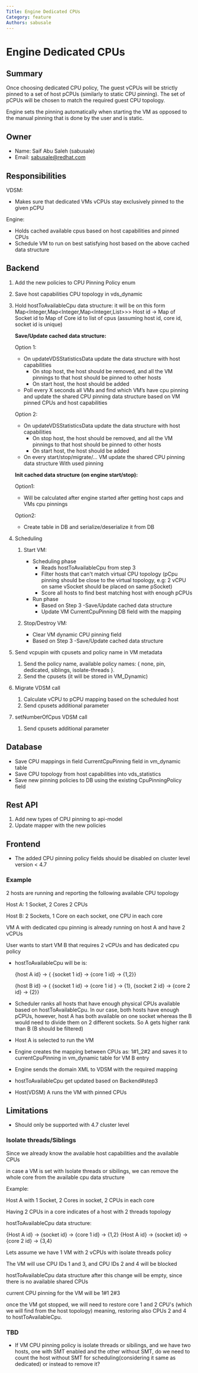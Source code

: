 ```yaml
---
Title: Engine Dedicated CPUs
Category: feature
Authors: sabusale
---
```


# Engine Dedicated CPUs

## Summary

Once choosing dedicated CPU policy, The guest vCPUs will be strictly pinned to a set of host pCPUs
(similarly to static CPU pinning). The set of pCPUs will be chosen to match the required guest CPU topology.

Engine sets the pinning automatically when starting the VM as opposed to the manual pinning that is
done by the user and is static.

## Owner

-   Name: Saif Abu Saleh (sabusale)
-   Email: sabusale@redhat.com

## Responsibilities

VDSM:

- Makes sure that dedicated VMs vCPUs stay exclusively pinned to the given pCPU

Engine:
- Holds cached available cpus based on host capabilities and pinned CPUs
- Schedule VM to run on best satisfying host based on the above cached data structure



## Backend

1. Add the new policies to CPU Pinning Policy enum
2. Save host capabilities CPU topology in vds_dynamic
3. Hold hostToAvailableCpu data structure:
    it will be on this form Map<Integer,Map<Integer,Map<Integer,List<String>>>>
    Host id -> Map of Socket id to Map of Core id to list of cpus
    (assuming host id, core id, socket id is unique)

    **Save/Update cached data structure:**    

    Option 1:
    * On updateVDSStatisticsData update the data structure with host capabilities
      * On stop host, the host should be removed, and all the VM pinnings to that host should be pinned to other hosts
      * On start host, the host should be added
    * Poll every X seconds all VMs and find which VM’s have cpu pinning and update the shared CPU pinning data structure based on VM pinned CPUs and host capabilities

    Option 2:
    * On updateVDSStatisticsData update the data structure with host capabilities
      * On stop host, the host should be removed, and all the VM pinnings to that host should be pinned to other hosts
      * On start host, the host should be added
    * On every start/stop/migrate/… VM update the shared CPU pinning data structure
    With used pinning

   **Init cached data structure (on engine start/stop):**
   
    Option1:
    * Will be calculated after engine started after getting host caps and VMs cpu pinnings
    
    Option2:
    * Create table in DB and serialize/deserialize it from DB

4. Scheduling
    1. Start VM:
        - Scheduling phase
            - Reads hostToAvailableCpu from step 3
            - Filter hosts that can't match virtual CPU topology (pCpu pinning should
              be close to the virtual topology, e.g: 2 vCPU on same vSocket should be placed on same pSocket)
            - Score all hosts to find best matching host with enough pCPUs 
        - Run phase
            - Based on Step 3 -Save/Update cached data structure
            - Update VM CurrentCpuPinning DB field with the mapping

    2. Stop/Destroy VM:
        - Clear VM dynamic CPU pinning field
        - Based on Step 3 -Save/Update cached data structure
    
3. Send vcpupin with cpusets and policy name in VM metadata
   1. Send the policy name, available policy names: { none, pin, dedicated, siblings, isolate-threads }.
   2. Send the cpusets (it will be stored in VM_Dynamic)

4. Migrate VDSM call
   1. Calculate vCPU to pCPU mapping based on the scheduled host
   2. Send cpusets additional parameter
   
5. setNumberOfCpus VDSM call
   1. Send cpusets additional parameter


## Database

* Save CPU mappings in field CurrentCpuPinning field in vm_dynamic table
* Save CPU topology from host capabilities into vds_statistics
* Save new pinning policies to DB using the existing CpuPinningPolicy field

## Rest API

1. Add new types of CPU pinning to api-model
2. Update mapper with the new policies

## Frontend

- The added CPU pinning policy fields should be disabled on cluster level version < 4.7


### Example
2 hosts are running and reporting the following available CPU topology


Host A: 1 Socket, 2 Cores 2 CPUs

Host B: 2 Sockets, 1 Core on each socket, one CPU in each core




VM A with dedicated cpu pinning is already running on host A and have 2 vCPUs

User wants to start VM B that requires 2 vCPUs and has dedicated cpu policy

- hostToAvailableCpu will be is:
  
  {host A id} -> { {socket 1 id} -> {core 1 id} -> {1,2}}
  
  {host B id} -> { {socket 1 id} -> {core 1 id } -> {1}, {socket 2 id} -> {core 2 id} -> {2}}
- Scheduler ranks all hosts that have enough physical CPUs available based on hostToAvailableCpu. In our case, both
  hosts have enough pCPUs, however, host A has both available on one socket whereas the B would need to divide them on 
  2 different sockets. So A gets higher rank than B (B should be filtered)
- Host A is selected to run the VM
- Engine creates the mapping between CPUs as: 1#1_2#2 and saves it to currentCpuPinning in vm_dynamic table for VM B entry
- Engine sends the domain XML to VDSM with the required mapping
- hostToAvailableCpu get updated based on Backend#step3
- Host(VDSM) A runs the VM with pinned CPUs

## Limitations
- Should only be supported with 4.7 cluster level



### Isolate threads/Siblings

Since we already know the available host capabilities and the available CPUs

in case a VM is set with Isolate threads or sibilings, we can remove the whole core from the available cpu data structure

Example:

Host A with 1 Socket, 2 Cores in socket, 2 CPUs in each core

Having 2 CPUs in a core indicates of a host with 2 threads topology

hostToAvailableCpu data structure:

{Host A id} -> {socket id} -> {core 1 id} -> {1,2}
{Host A id} -> {socket id} -> {core 2 id} -> {3,4}

Lets assume we have 1 VM with 2 vCPUs with isolate threads policy

The VM will use CPU IDs 1 and 3, and CPU IDs 2 and 4 will be blocked

hostToAvailableCpu data structure after this change will be empty, since there is no available shared CPUs

current CPU pinning for the VM will be 1#1 2#3

once the VM got stopped, we will need to restore core 1 and 2 CPU's (which we will find from the host topology)
meaning, restoring also CPUs 2 and 4 to hostToAvailableCpu.

### TBD

- If VM CPU pinning policy is isolate threads or sibilings, and we have two hosts, one with SMT enabled and the other
  without SMT, do we need to count the host without SMT for scheduling(considering it same as dedicated)
  or instead to remove it?
